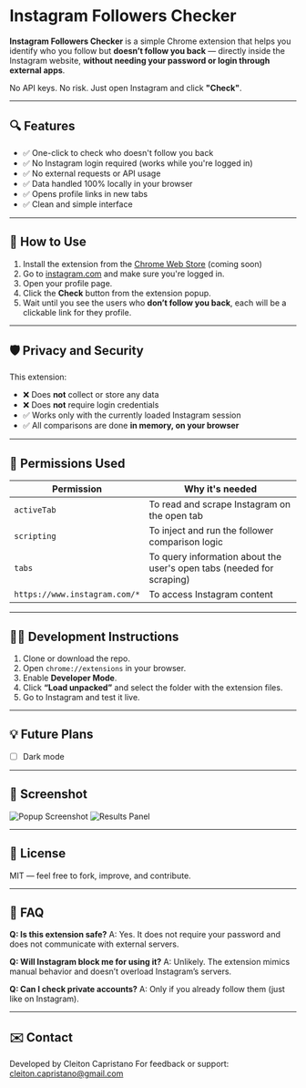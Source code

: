 # Instagram Followers Checker

**Instagram Followers Checker** is a simple Chrome extension that helps you identify who you follow but **doesn’t follow you back** — directly inside the Instagram website, **without needing your password or login through external apps**.

No API keys. No risk. Just open Instagram and click **"Check"**.

---

## 🔍 Features

- ✅ One-click to check who doesn't follow you back
- ✅ No Instagram login required (works while you're logged in)
- ✅ No external requests or API usage
- ✅ Data handled 100% locally in your browser
- ✅ Opens profile links in new tabs
- ✅ Clean and simple interface

---

## 🚀 How to Use

1. Install the extension from the [Chrome Web Store](https://chrome.google.com/webstore) (coming soon)
2. Go to [instagram.com](https://www.instagram.com) and make sure you're logged in.
3. Open your profile page.
4. Click the **Check** button from the extension popup.
5. Wait until you see the users who **don’t follow you back**, each will be a clickable link for they profile.

---

## 🛡️ Privacy and Security

This extension:

- ❌ Does **not** collect or store any data
- ❌ Does **not** require login credentials
- ✅ Works only with the currently loaded Instagram session
- ✅ All comparisons are done **in memory, on your browser**

---

## 🔧 Permissions Used

| Permission                    | Why it's needed                                                       |
| ----------------------------- | --------------------------------------------------------------------- |
| `activeTab`                   | To read and scrape Instagram on the open tab                          |
| `scripting`                   | To inject and run the follower comparison logic                       |
| `tabs`                        | To query information about the user's open tabs (needed for scraping) |
| `https://www.instagram.com/*` | To access Instagram content                                           |

---

## 🧑‍💻 Development Instructions

1. Clone or download the repo.
2. Open `chrome://extensions` in your browser.
3. Enable **Developer Mode**.
4. Click **“Load unpacked”** and select the folder with the extension files.
5. Go to Instagram and test it live.

---

## 💡 Future Plans

- [ ] Dark mode

---

## 📸 Screenshot

![Popup Screenshot](screenshots/popup.png)
![Results Panel](screenshots/results-panel.png)

---

## 📄 License

MIT — feel free to fork, improve, and contribute.

---

## 🙋 FAQ

**Q: Is this extension safe?**
A: Yes. It does not require your password and does not communicate with external servers.

**Q: Will Instagram block me for using it?**
A: Unlikely. The extension mimics manual behavior and doesn’t overload Instagram’s servers.

**Q: Can I check private accounts?**
A: Only if you already follow them (just like on Instagram).

---

## ✉️ Contact

Developed by Cleiton Capristano
For feedback or support: cleiton.capristano@gmail.com
